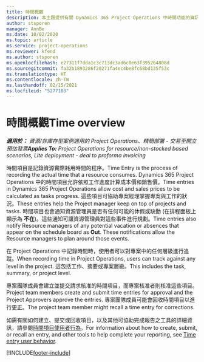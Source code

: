 ```yaml
---
title: 時間概觀
description: 本主題提供有關 Dynamics 365 Project Operations 中時間功能的資訊。
author: stsporen
manager: AnnBe
ms.date: 10/02/2020
ms.topic: article
ms.service: project-operations
ms.reviewer: kfend
ms.author: stsporen
ms.openlocfilehash: e27311f7dda1c3c713dc3ad6c0e63f395264808d
ms.sourcegitcommit: fa32b1893286f20271fa4ec4be8fc68bd135f53c
ms.translationtype: HT
ms.contentlocale: zh-TW
ms.lasthandoff: 02/15/2021
ms.locfileid: "5277103"
---
```

# <a name="time-overview"></a><span data-ttu-id="fe5df-103">時間概觀</span><span class="sxs-lookup"><span data-stu-id="fe5df-103">Time overview</span></span>

<span data-ttu-id="fe5df-104">_**適用於：** 資源/非庫存型案例適用的 Project Operations、精簡部署 - 交易至開立預估發票_</span><span class="sxs-lookup"><span data-stu-id="fe5df-104">_**Applies To:** Project Operations for resource/non-stocked based scenarios, Lite deployment - deal to proforma invoicing_</span></span>

<span data-ttu-id="fe5df-105">時間項目是記錄資源實際耗用時間的程序。</span><span class="sxs-lookup"><span data-stu-id="fe5df-105">Time Entry is the process of recording the actual time that a resource consumes.</span></span> <span data-ttu-id="fe5df-106">Dynamics 365 Project Operations 中的時間項目允許依照工作進度計算成本價和銷售價。</span><span class="sxs-lookup"><span data-stu-id="fe5df-106">Time entries in Dynamics 365 Project Operations allow cost and sales prices to be calculated as tasks progress.</span></span> <span data-ttu-id="fe5df-107">這些項目可協助專案經理掌握專案與工作的狀況。</span><span class="sxs-lookup"><span data-stu-id="fe5df-107">These entries help the Project manager keep on top of projects and tasks.</span></span> <span data-ttu-id="fe5df-108">時間項目也會通知資源管理員是否有任何可能的休假或缺勤 (在排程面板上顯示為 **不在**)。這些通知可讓資源管理員對這些事件進行規劃。</span><span class="sxs-lookup"><span data-stu-id="fe5df-108">Time entries also notify Resource managers of any potential vacation or absences that appear on the schedule board as **Out**. These notifications allow the Resource managers to plan around those events.</span></span>

<span data-ttu-id="fe5df-109">在 Project Operations 中記錄時間時，使用者可以對專案中的任何層級進行追蹤。</span><span class="sxs-lookup"><span data-stu-id="fe5df-109">When recording time in Project Operations, users can track against any level in the project.</span></span> <span data-ttu-id="fe5df-110">這包括工作、摘要或專案層級。</span><span class="sxs-lookup"><span data-stu-id="fe5df-110">This includes the task, summary, or project level.</span></span>

<span data-ttu-id="fe5df-111">專案團隊成員會建立並提交請求核准的時間項目，而專案核准者則核准這些項目。</span><span class="sxs-lookup"><span data-stu-id="fe5df-111">Project team members create and submit time entries for approval and the Project Approvers approve the entries.</span></span> <span data-ttu-id="fe5df-112">專案團隊成員可能會回收時間項目以進行更正。</span><span class="sxs-lookup"><span data-stu-id="fe5df-112">The project team member might recall a time entry for corrections.</span></span>

<span data-ttu-id="fe5df-113">如需有關如何建立、提交或回收項目，以及其他可協助完成報告之工具的詳細資訊，請參閱[時間項目使用者行為](ui-behavior-time.md)。</span><span class="sxs-lookup"><span data-stu-id="fe5df-113">For information about how to create, submit, or recall an entry, and other tools to help complete your reporting, see [Time entry user behavior](ui-behavior-time.md).</span></span>



[!INCLUDE[footer-include](../includes/footer-banner.md)]